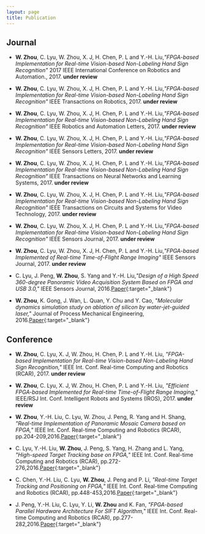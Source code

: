 ```yaml
---
layout: page
title: Publication
---
```



## Journal
 	
* **W. Zhou**, C. Lyu, W. Zhou, X. J, H. Chen, P. L and Y.-H. Liu,*"FPGA-based Implementation for Real-time Vision-based Non-Labeling Hand Sign Recognition"*  2017 IEEE International Conference on Robotics and Automation., 2017. **under review**	
	
	
* **W. Zhou**, C. Lyu, W. Zhou, X. J, H. Chen, P. L and Y.-H. Liu,*"FPGA-based Implementation for Real-time Vision-based Non-Labeling Hand Sign Recognition"*  IEEE Transactions on Robotics, 2017. **under review**	
	
* **W. Zhou**, C. Lyu, W. Zhou, X. J, H. Chen, P. L and Y.-H. Liu,*"FPGA-based Implementation for Real-time Vision-based Non-Labeling Hand Sign Recognition"*  IEEE Robotics and Automation Letters, 2017. **under review**

* **W. Zhou**, C. Lyu, W. Zhou, X. J, H. Chen, P. L and Y.-H. Liu,*"FPGA-based Implementation for Real-time Vision-based Non-Labeling Hand Sign Recognition"*  IEEE Sensors Letters, 2017. **under review**


* **W. Zhou**, C. Lyu, W. Zhou, X. J, H. Chen, P. L and Y.-H. Liu,*"FPGA-based Implementation for Real-time Vision-based Non-Labeling Hand Sign Recognition"* IEEE Transactions on Neural Networks and Learning Systems, 2017. **under review**


* **W. Zhou**, C. Lyu, W. Zhou, X. J, H. Chen, P. L and Y.-H. Liu,*"FPGA-based Implementation for Real-time Vision-based Non-Labeling Hand Sign Recognition"* IEEE Transactions on Circuits and Systems for Video Technology, 2017. **under review**


* **W. Zhou**, C. Lyu, W. Zhou, X. J, H. Chen, P. L and Y.-H. Liu,*"FPGA-based Implementation for Real-time Vision-based Non-Labeling Hand Sign Recognition"* IEEE Sensors Journal, 2017. **under review**


* **W. Zhou**, C. Lyu, W. Zhou, X. J, H. Chen, P. L and Y.-H. Liu,*"FPGA-based Implemented of Real-time Time-of-Flight Range Imaging"* IEEE Sensors Journal, 2017. **under review**


* C. Lyu, J. Peng, **W. Zhou**, S. Yang and Y.-H. Liu,*"Design of a High Speed 360-degree Panoramic Video Acquisition System Based on FPGA and USB 3.0,"* IEEE Sensors Journal, 2016.[Paper](/public/doc/lyu_ieeesensorsjournal_2016.pdf){:target="_blank"}


* **W. Zhou**, K. Gong, J. Wan, L. Quan, Y. Chu and Y. Cao, *"Molecular dynamics simulation study on ablation of silicon by water-jet-guided laser,"* Journal of Process Mechanical Engineering, 2016.[Paper](/public/doc/zhou_jpme_2016.pdf){:target="_blank"}


## Conference

* **W. Zhou**, C. Lyu, X. J, W. Zhou, H. Chen, P. L and Y.-H. Liu, *"FPGA-based Implementation for Real-time Vision-based Non-Labeling Hand Sign Recognition,"* IEEE Int. Conf. Real-time Computing and Robotics (RCAR), 2017. **under review**

* **W. Zhou**, C. Lyu, X. J, W. Zhou, H. Chen, P. L and Y.-H. Liu, *"Efficient FPGA-based Implemented for Real-time Time-of-Flight Range Imaging,"* IEEE/RSJ Int. Conf. Intelligent Robots and Systems (IROS), 2017. **under review**

* **W. Zhou**, Y.-H. Liu, C. Lyu, W. Zhou, J. Peng, R. Yang and H. Shang, *"Real-time Implementation of Panoramic Mosaic Camera based on FPGA,"* IEEE Int. Conf. Real-time Computing and Robotics (RCAR), pp.204-209,2016.[Paper](/public/doc/zhou_rcar_2016.pdf){:target="_blank"}

* C. Lyu, Y.-H. Liu, **W. Zhou**, J. Peng, S. Yang, H. Zhang and L. Yang, *"High-speed Target Tracking base on FPGA,"* IEEE Int. Conf. Real-time Computing and Robotics (RCAR), pp.272-276,2016.[Paper](/public/doc/lyu_rcar_2016.pdf){:target="_blank"}

* C. Chen, Y.-H. Liu, C. Lyu, **W. Zhou**, J. Peng and P. Li, *"Real-time Target Tracking and Positioning on FPGA,"* IEEE Int. Conf. Real-time Computing and Robotics (RCAR), pp.448-453,2016.[Paper](/public/doc/chen_rcar_2016.pdf){:target="_blank"}

* J. Peng, Y.-H. Liu, C. Lyu, Y. Li, **W. Zhou** and K. Fan, *"FPGA-based Parallel Hardware Architecture For SIFT Algorithm,"* IEEE Int. Conf. Real-time Computing and Robotics (RCAR), pp.277-282,2016.[Paper](/public/doc/peng_rcar_2016.pdf){:target="_blank"}

